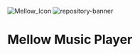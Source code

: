 
![Mellow_Icon](https://github.com/user-attachments/assets/4c3fd7db-f61c-4fee-ab7d-f43f9e8a4deb)
![repository-banner]([path-to-your-image.jpg](https://github.com/user-attachments/assets/4c3fd7db-f61c-4fee-ab7d-f43f9e8a4deb))
<h1>Mellow Music Player</h1>
